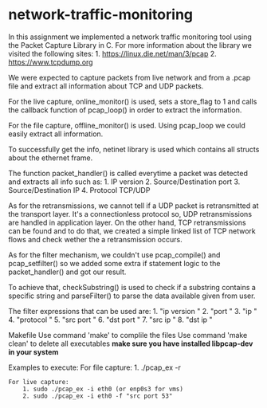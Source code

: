 # network-traffic-monitoring

 
In this assignment we implemented a network traffic monitoring tool using the Packet 
Capture Library in C. For more information about the library we visited the following
sites: 
        1. https://linux.die.net/man/3/pcap
        2. https://www.tcpdump.org

We were expected to capture packets from live network and from a .pcap file and extract 
all information about TCP and UDP packets.

For the live capture, online_monitor() is used, sets a store_flag to 1 and calls the
callback function of pcap_loop() in order to extract the information.

For the file capture, offline_monitor() is used. Using pcap_loop we could easily extract all
information.

To successfully get the info, netinet library is used which contains all structs about the 
ethernet frame.

The function packet_handler() is called everytime a packet was detected and extracts all info such as:
    1. IP version
    2. Source/Destination port
    3. Source/Destination IP
    4. Protocol TCP/UDP

As for the retransmissions, we cannot tell if a UDP packet is retransmitted at the transport layer.
It's a connectionless protocol so, UDP retransmissions are handled in application layer. On the other
hand, TCP retransmissions can be found and to do that, we created a simple linked list of TCP network
flows and check wether the a retransmission occurs.

As for the filter mechanism, we couldn't use pcap_compile() and pcap_setfilter() so we added some 
extra if statement logic to the packet_handler() and got our result.

To achieve that, checkSubstring() is used to check if a substring contains a specific string and 
parseFilter() to parse the data available given from user.

The filter expressions that can be used are:
        1. "ip version "
        2. "port "
        3. "ip "
        4. "protocol "
        5. "src port "
        6. "dst port "
        7. "src ip "
        8. "dst ip "


Makefile
    Use command 'make' to complile the files
    Use command 'make clean' to delete all executables
    **make sure you have installed libpcap-dev in your system**

Examples to execute:
    For file capture:
        1. ./pcap_ex -r <filename>
    
    For live capture:
        1. sudo ./pcap_ex -i eth0 (or enp0s3 for vms)
        2. sudo ./pcap_ex -i eth0 -f "src port 53"

